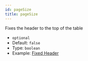 ```yaml
---
id: pageSize
title: pageSize
---
```


Fixes the header to the top of the table

 - `optional`
 - Default: `false`
 - Type: `boolean`
 - Example: [Fixed Header](examples/fixed-header.md)
